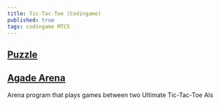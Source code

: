 ```yaml
---
title: Tic-Tac-Toe (Codingame)
published: true
tags: codingame MTCS
---
```

## [Puzzle](https://www.codingame.com/multiplayer/bot-programming/tic-tac-toe)

## [Agade Arena](https://github.com/Agade09/CG-UTTT-Arena)

Arena program that plays games between two Ultimate Tic-Tac-Toe AIs
